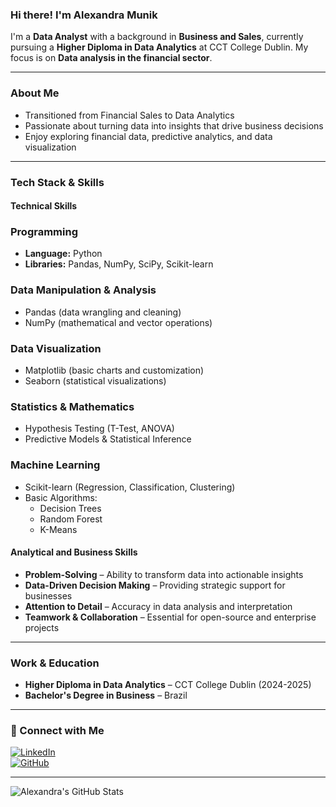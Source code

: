 ### Hi there! I'm Alexandra Munik  

I'm a **Data Analyst** with a background in **Business and Sales**, currently pursuing a **Higher Diploma in Data Analytics** at CCT College Dublin. 
My focus is on **Data analysis in the financial sector**.  

---

### **About Me**  
- Transitioned from Financial Sales to Data Analytics  
- Passionate about turning data into insights that drive business decisions  
- Enjoy exploring financial data, predictive analytics, and data visualization  

---

### Tech Stack & Skills  

#### **Technical Skills**  

###  Programming
- **Language:** Python  
- **Libraries:** Pandas, NumPy, SciPy, Scikit-learn  

###  Data Manipulation & Analysis
- Pandas (data wrangling and cleaning)  
- NumPy (mathematical and vector operations)  

###  Data Visualization
- Matplotlib (basic charts and customization)  
- Seaborn (statistical visualizations)  

###  Statistics & Mathematics
- Hypothesis Testing (T-Test, ANOVA)  
- Predictive Models & Statistical Inference  

###  Machine Learning
- Scikit-learn (Regression, Classification, Clustering)  
- Basic Algorithms:  
  - Decision Trees  
  - Random Forest  
  - K-Means  


#### **Analytical and Business Skills**  
-  **Problem-Solving** – Ability to transform data into actionable insights  
-  **Data-Driven Decision Making** – Providing strategic support for businesses  
-  **Attention to Detail** – Accuracy in data analysis and interpretation  
-  **Teamwork & Collaboration** – Essential for open-source and enterprise projects  

---

### Work & Education  
-  **Higher Diploma in Data Analytics** – CCT College Dublin (2024-2025)  
-  **Bachelor's Degree in Business** – Brazil  

---

### 👤 Connect with Me 
[![LinkedIn](https://img.shields.io/badge/LinkedIn-0077B5?style=for-the-badge&logo=linkedin&logoColor=white)](https://www.linkedin.com/in/alexandra-silva-33b464103)  
[![GitHub](https://img.shields.io/badge/GitHub-181717?style=for-the-badge&logo=github&logoColor=white)](https://github.com/alexandramuniksilva)  

---

![Alexandra's GitHub Stats](https://github-readme-stats.vercel.app/api?username=alexandramuniksilva&show_icons=true&theme=radical)  
